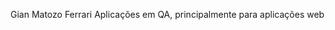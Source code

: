 Gian Matozo Ferrari
Aplicações em QA, principalmente para aplicações web

<!---
Gian-Matozo-Ferrari/Gian-Matozo-Ferrari is a ✨ special ✨ repository because its `README.md` (this file) appears on your GitHub profile.
You can click the Preview link to take a look at your changes.
--->
